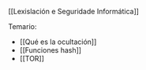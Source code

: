 [[Lexislación e Seguridade Informática]]

Temario:
+ [[Qué es la ocultación]]
+ [[Funciones hash]]
+ [[TOR]]